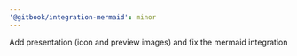 ```yaml
---
'@gitbook/integration-mermaid': minor
---
```


Add presentation (icon and preview images) and fix the mermaid integration
